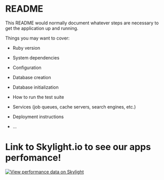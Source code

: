 # README

This README would normally document whatever steps are necessary to get the
application up and running.

Things you may want to cover:

* Ruby version

* System dependencies

* Configuration

* Database creation

* Database initialization

* How to run the test suite

* Services (job queues, cache servers, search engines, etc.)

* Deployment instructions

* ...

# Link to Skylight.io to see our apps perfomance! 
[![View performance data on Skylight](https://badges.skylight.io/status/q5G0EIYttyKf.svg?token=WqHiMzJUAr5sxcZd2A9NgUW7ufBbQFHTTFzaF-FWkB8)](https://www.skylight.io/app/applications/q5G0EIYttyKf)
